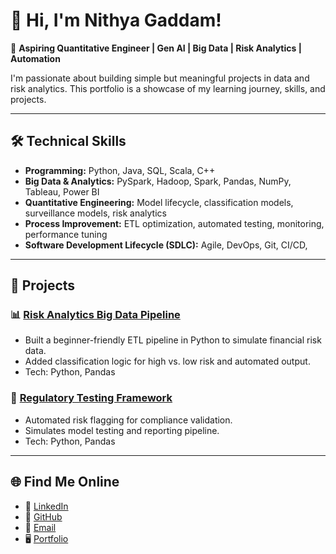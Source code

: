 # 👋 Hi, I'm Nithya Gaddam!

🎯 **Aspiring Quantitative Engineer | Gen AI | Big Data | Risk Analytics | Automation**

I'm passionate about building simple but meaningful projects in data and risk analytics.
This portfolio is a showcase of my learning journey, skills, and projects.

---

## 🛠 Technical Skills

- **Programming:** Python, Java, SQL, Scala, C++  
- **Big Data & Analytics:** PySpark, Hadoop, Spark, Pandas, NumPy, Tableau, Power BI  
- **Quantitative Engineering:** Model lifecycle, classification models, surveillance models, risk analytics  
- **Process Improvement:** ETL optimization, automated testing, monitoring, performance tuning  
- **Software Development Lifecycle (SDLC):** Agile, DevOps, Git, CI/CD,

---

## 🚀 Projects

### 📊 [Risk Analytics Big Data Pipeline](https://github.com/Nithurty123/risk-analytics-bigdata-pipeline)
- Built a beginner-friendly ETL pipeline in Python to simulate financial risk data.
- Added classification logic for high vs. low risk and automated output.
- Tech: Python, Pandas

### 🧪 [Regulatory Testing Framework](https://github.com/Nithurty123/regulatory-testing-framework)
- Automated risk flagging for compliance validation.
- Simulates model testing and reporting pipeline.
- Tech: Python, Pandas

---
## 🌐 Find Me Online

- 💼 [LinkedIn](https://www.linkedin.com/in/nithya-gaddamm-aa8941189)
- 🐙 [GitHub](https://github.com/Nithurdy123)
- 📧 [Email](mailto:gaddamnithyareddy@gmail.com)
- 🖥️ [Portfolio](https://github.com/Nithurdy123)


<!--
**Nithurdy123/Nithurdy123** is a ✨ _special_ ✨ repository because its `README.md` (this file) appears on your GitHub profile.

Here are some ideas to get you started:

- 🔭 I’m currently working on ...
- 🌱 I’m currently learning ...
- 👯 I’m looking to collaborate on ...
- 🤔 I’m looking for help with ...
- 💬 Ask me about ...
- 📫 How to reach me: ...
- 😄 Pronouns: ...
- ⚡ Fun fact: ...
-->
